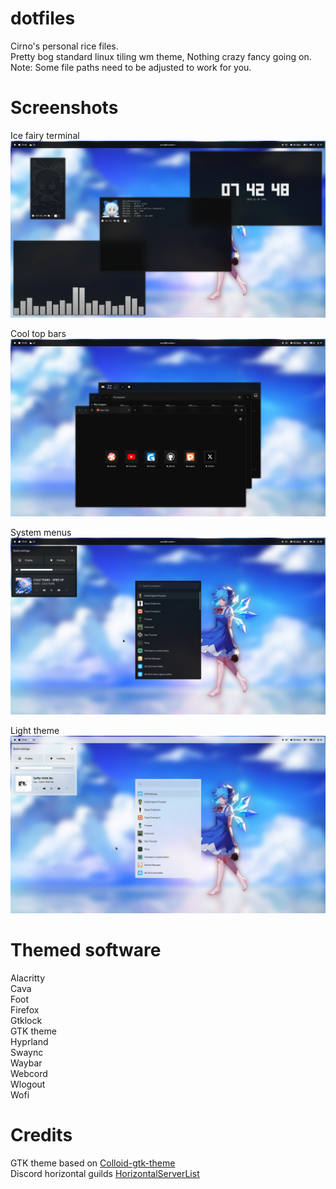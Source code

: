 # dotfiles
Cirno's personal rice files.<br>
Pretty bog standard linux tiling wm theme, Nothing crazy fancy going on.<br>
Note: Some file paths need to be adjusted to work for you.<br>

# Screenshots
Ice fairy terminal
![Console](https://github.com/AmirDahan/dotfiles/blob/main/screenshots/0.png "Terminally ill")

Cool top bars
![Headerbar stuff](https://github.com/AmirDahan/dotfiles/blob/main/screenshots/1.png "Blurry bars")

System menus
![Controlcenter](https://github.com/AmirDahan/dotfiles/blob/main/screenshots/2.png "System Menus")

Light theme
![No](https://github.com/AmirDahan/dotfiles/blob/main/screenshots/3.png "Turning your phone on at 3 AM")

# Themed software
Alacritty<br>
Cava<br>
Foot<br>
Firefox<br>
Gtklock<br>
GTK theme<br>
Hyprland<br>
Swaync<br>
Waybar<br>
Webcord<br>
Wlogout<br>
Wofi<br>

# Credits
GTK theme based on [Colloid-gtk-theme](https://github.com/vinceliuice/Colloid-gtk-theme)<br>
Discord horizontal guilds [HorizontalServerList](https://github.com/DiscordStyles/HorizontalServerList)<br>

